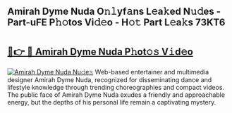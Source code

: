 ## Amirah Dyme Nuda O𝚗𝚕yf𝚊ns L𝚎a𝚔ed N𝚞𝚍es - Part-uFE P𝚑𝚘tos Vi𝚍𝚎o - H𝚘𝚝 Part L𝚎a𝚔s 73KT6

# <h2><a href="http://kf5evrs.oniu.top/?m=Amirah+Dyme+Nuda">🔗👉 🔴 Amirah Dyme Nuda P𝚑ot𝚘𝚜 V𝚒d𝚎o</a></h2>

[![Amirah Dyme Nuda Nu𝚍e𝚜](https://i.imgur.com/0qMVB7G.gif)](http://kf5evrs.oniu.top/?m=Amirah+Dyme+Nuda)
Web-based entertainer and multimedia designer Amirah Dyme Nuda, recognized for disseminating dance and lifestyle knowledge through trending choreographies and compact videos. The public face of Amirah Dyme Nuda exudes a friendly and approachable energy, but the depths of his personal life remain a captivating mystery.  
